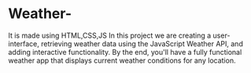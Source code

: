 # Weather-
It is made using HTML,CSS,JS
In this project we are creating a user-interface, retrieving weather data using the JavaScript Weather API, and adding interactive functionality. By the end, you'll have a fully functional weather app that displays current weather conditions for any location.  
